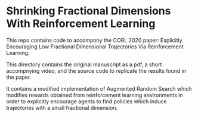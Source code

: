 
# Shrinking Fractional Dimensions With Reinforcement Learning

This repo contains code to accompony the CORL 2020 paper: Explicitly Encouraging Low Fractional Dimensional Trajectories Via Reinforcement Learning. 

This directory contains the original manuscript as a pdf, a short accompnying video, and the source code to replicate the results found in the paper.  

It contains a modified implementation of Augmented Random Search which modifies rewards obtained from reinforcement learning environments in order to explicitly encourage agents to find policies which induce trajectories with a small fractional dimension. 